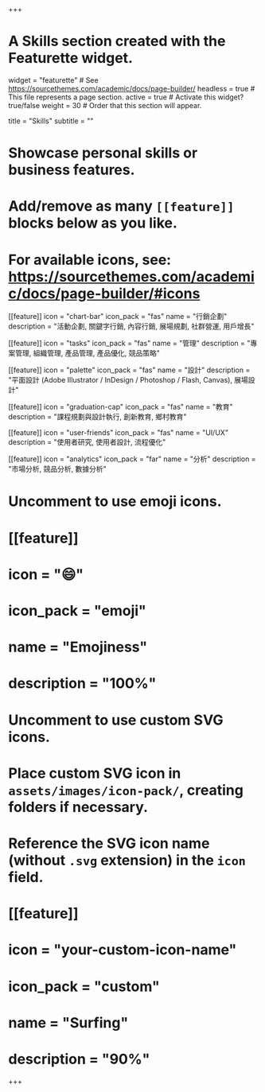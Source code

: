 +++
# A Skills section created with the Featurette widget.
widget = "featurette"  # See https://sourcethemes.com/academic/docs/page-builder/
headless = true  # This file represents a page section.
active = true  # Activate this widget? true/false
weight = 30  # Order that this section will appear.

title = "Skills"
subtitle = ""

# Showcase personal skills or business features.
# 
# Add/remove as many `[[feature]]` blocks below as you like.
# 
# For available icons, see: https://sourcethemes.com/academic/docs/page-builder/#icons

[[feature]]
  icon = "chart-bar"
  icon_pack = "fas"
  name = "行銷企劃"
  description = "活動企劃, 關鍵字行銷, 內容行銷, 展場規劃, 社群營運, 用戶增長"
  
[[feature]]
  icon = "tasks"
  icon_pack = "fas"
  name = "管理"
  description = "專案管理, 組織管理, 產品管理, 產品優化, 競品策略"  
  
[[feature]]
  icon = "palette"
  icon_pack = "fas"
  name = "設計"
  description = "平面設計 (Adobe Illustrator / InDesign / Photoshop / Flash, Canvas), 展場設計"
  
[[feature]]
  icon = "graduation-cap"
  icon_pack = "fas"
  name = "教育"
  description = "課程規劃與設計執行, 創新教育, 鄉村教育"

[[feature]]
  icon = "user-friends"
  icon_pack = "fas"
  name = "UI/UX"
  description = "使用者研究, 使用者設計, 流程優化"
  
[[feature]]
  icon = "analytics"
  icon_pack = "far"
  name = "分析"
  description = "市場分析, 競品分析, 數據分析"

# Uncomment to use emoji icons.
# [[feature]]
#  icon = ":smile:"
#  icon_pack = "emoji"
#  name = "Emojiness"
#  description = "100%"  

# Uncomment to use custom SVG icons.
# Place custom SVG icon in `assets/images/icon-pack/`, creating folders if necessary.
# Reference the SVG icon name (without `.svg` extension) in the `icon` field.
# [[feature]]
#  icon = "your-custom-icon-name"
#  icon_pack = "custom"
#  name = "Surfing"
#  description = "90%"

+++
